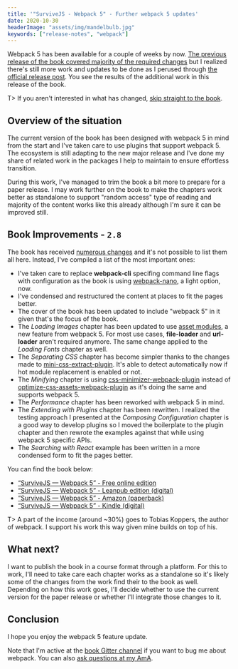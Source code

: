 ```yaml
---
title: '"SurviveJS - Webpack 5" - Further webpack 5 updates'
date: 2020-10-30
headerImage: "assets/img/mandelbulb.jpg"
keywords: ["release-notes", "webpack"]
---
```


Webpack 5 has been available for a couple of weeks by now. [The previous release of the book covered majority of the required changes](/blog/webpack-book-updated-to-webpack-5/) but I realized there's still more work and updates to be done as I perused through [the official release post](https://webpack.js.org/blog/2020-10-10-webpack-5-release/). You see the results of the additional work in this release of the book.

T> If you aren't interested in what has changed, [skip straight to the book](/webpack/preface).

## Overview of the situation

The current version of the book has been designed with webpack 5 in mind from the start and I've taken care to use plugins that support webpack 5. The ecosystem is still adapting to the new major release and I've done my share of related work in the packages I help to maintain to ensure effortless transition.

During this work, I've managed to trim the book a bit more to prepare for a paper release. I may work further on the book to make the chapters work better as standalone to support "random access" type of reading and majority of the content works like this already although I'm sure it can be improved still.

## Book Improvements - `2.8`

The book has received [numerous changes](https://github.com/survivejs/webpack-book/compare/v2.6.4...v2.8.1) and it's not possible to list them all here. Instead, I've compiled a list of the most important ones:

- I've taken care to replace **webpack-cli** specifing command line flags with configuration as the book is using [webpack-nano](https://www.npmjs.com/package/webpack-nano), a light option, now.
- I've condensed and restructured the content at places to fit the pages better.
- The cover of the book has been updated to include "webpack 5" in it given that's the focus of the book.
- The _Loading Images_ chapter has been updated to use [asset modules](https://webpack.js.org/guides/asset-modules/), a new feature from webpack 5. For most use cases, **file-loader** and **url-loader** aren't required anymore. The same change applied to the _Loading Fonts_ chapter as well.
- The _Separating CSS_ chapter has become simpler thanks to the changes made to [mini-css-extract-plugin](https://www.npmjs.com/package/mini-css-extract-plugin). It's able to detect automatically now if hot module replacement is enabled or not.
- The _Minifying_ chapter is using [css-minimizer-webpack-plugin](https://www.npmjs.com/package/css-minimizer-webpack-plugin) instead of [optimize-css-assets-webpack-plugin](https://www.npmjs.com/package/optimize-css-assets-webpack-plugin) as it's doing the same and supports webpack 5.
- The _Performance_ chapter has been reworked with webpack 5 in mind.
- The _Extending with Plugins_ chapter has been rewritten. I realized the testing approach I presented at the _Composing Configuration_ chapter is a good way to develop plugins so I moved the boilerplate to the plugin chapter and then rewrote the examples against that while using webpack 5 specific APIs.
- The _Searching with React_ example has been written in a more condensed form to fit the pages better.

You can find the book below:

- [“SurviveJS — Webpack 5” - Free online edition](/webpack/preface/)
- [“SurviveJS — Webpack 5” - Leanpub edition (digital)](https://leanpub.com/survivejs-webpack/)
- [“SurviveJS — Webpack 5” - Amazon (paperback)](https://www.amazon.com/dp/B08P2C69PR)
- [“SurviveJS — Webpack 5” - Kindle (digital)](https://www.amazon.com/dp/B08P3S2G66)

T> A part of the income (around ~30%) goes to Tobias Koppers, the author of webpack. I support his work this way given mine builds on top of his.

## What next?

I want to publish the book in a course format through a platform. For this to work, I'll need to take care each chapter works as a standalone so it's likely some of the changes from the work find their to the book as well. Depending on how this work goes, I'll decide whether to use the current version for the paper release or whether I'll integrate those changes to it.

## Conclusion

I hope you enjoy the webpack 5 feature update.

Note that I'm active at the [book Gitter channel](https://gitter.im/survivejs/webpack) if you want to bug me about webpack. You can also [ask questions at my AmA](https://github.com/survivejs/ama/issues).
